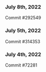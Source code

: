 ### July 8th, 2022

Commit #292549

### July 5th, 2022

Commit #314353


### July 4th, 2022

Commit #72281

